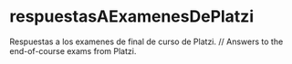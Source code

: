 # respuestasAExamenesDePlatzi
Respuestas a los examenes de final de curso de Platzi. // Answers to the end-of-course exams from Platzi.
